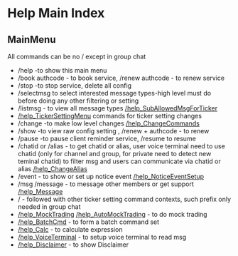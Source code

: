 # Help Main Index 

## MainMenu
   All commands can be no /  except in group chat
   * /help -to show this main menu
   * /book authcode - to book service, /renew authcode - to renew service
   * /stop -to stop service, delete all config
   * /selectmsg to select interested message types-high level must do before doing any other filtering or setting  
   * /listmsg  - to view all message types    [/help_SubAllowedMsgForTicker](/docs/help/SubAllowedMsgForTicker.md)
   * [/help_TickerSettingMenu](/docs/help/TickerSetting.md)  commands for ticker setting changes
   * /change -to make low level changes  [/help_ChangeCommands](/docs/help/ChangeCommand.md)
   * /show -to view raw config setting ,  /renew + authcode - to renew 
   * /pause -to pause client reminder service, /resume to resume 
   * /chatid  or /alias - to get chatid or alias, user voice terminal need to use chatid (only for channel and group, for private need to detect new teminal chatid) to filter msg and users can communicate via chatid or alias  [/help_ChangeAlias](/docs/help/ChangeAlias.md)
   * /event  - to show or set up notice event  [/help_NoticeEventSetup](/docs/help/NoticeEventSetup.md)
   * /msg  /message - to message other members or get support [/help_Message](/docs/help/Message.md)
   * / - followed with other ticker setting command contexts, such prefix only needed in group chat
   * [/help_MockTrading](/docs/help/MockTrading.md)   [/help_AutoMockTrading](/docs/help/MockTrading.md#automocktrading) - to do mock trading
   * [/help_BatchCmd](/docs/help/BatchCmd.md) - to form a batch command set
   * [/help_Calc](/docs/help/calc.md) - to calculate expression
   * [/help_VoiceTerminal](/docs/download#d-download-the-voice-terminal-python-source-code-and-config-no-relaybased-on-c) - to setup voice terminal to read msg
   * [/help_Disclaimer](/docs/disclaimer.md) - to show Disclaimer
   